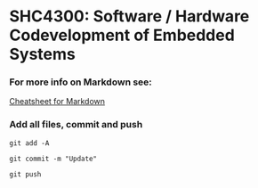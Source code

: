 # SHC4300: Software / Hardware Codevelopment of Embedded Systems

### For more info on Markdown see:
[Cheatsheet for Markdown](https://github.com/adam-p/markdown-here/wiki/Markdown-Cheatsheet)

### Add all files, commit and push
`git add -A`

`git commit -m "Update"`

`git push`
